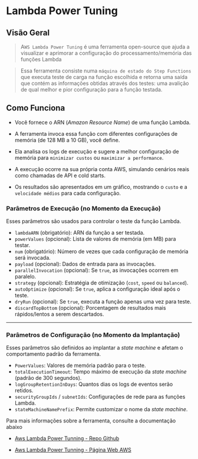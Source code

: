 # Lambda Power Tuning

## Visão Geral

>A`WS Lambda Power Tuning` é uma ferramenta open-source que ajuda a visualizar e aprimorar a configuração do processamento/memória das funções Lambda

>Essa ferramenta consiste numa `máquina de estado do Step Functions` que executa teste de carga na função escolhida e retorna uma saída que contém as informações obtidas através dos testes: uma avalição de qual melhor e pior configuração para a função testada.


## Como Funciona
- Você fornece o ARN (*Amazon Resource Name*) de uma função Lambda.

- A ferramenta invoca essa função com diferentes configurações de memória (de 128 MB a 10 GB), você define.

- Ela analisa os logs de execução e sugere a melhor configuração de memória para `minimizar custos` ou `maximizar a performance`.

- A execução ocorre na sua própria conta AWS, simulando cenários reais como chamadas de API e cold starts.

- Os resultados são apresentados em um gráfico, mostrando o `custo` e a `velocidade médios` para cada configuração.


### Parâmetros de Execução (no Momento da Execução)

Esses parâmetros são usados para controlar o teste da função Lambda.

* `lambdaARN` (obrigatório): ARN da função a ser testada.
* `powerValues` (opcional): Lista de valores de memória (em MB) para testar.
* `num` (obrigatório): Número de vezes que cada configuração de memória será invocada.
* `payload` (opcional): Dados de entrada para as invocações.
* `parallelInvocation` (opcional): Se `true`, as invocações ocorrem em paralelo.
* `strategy` (opcional): Estratégia de otimização (`cost`, `speed` ou `balanced`).
* `autoOptimize` (opcional): Se `true`, aplica a configuração ideal após o teste.
* `dryRun` (opcional): Se `true`, executa a função apenas uma vez para teste.
* `discardTopBottom` (opcional): Porcentagem de resultados mais rápidos/lentos a serem descartados.

---

### Parâmetros de Configuração (no Momento da Implantação)

Esses parâmetros são definidos ao implantar a _state machine_ e afetam o comportamento padrão da ferramenta.

* `PowerValues`: Valores de memória padrão para o teste.
* `totalExecutionTimeout`: Tempo máximo de execução da _state machine_ (padrão de 300 segundos).
* `logGroupRetentionInDays`: Quantos dias os logs de eventos serão retidos.
* `securityGroupIds` / `subnetIds`: Configurações de rede para as funções Lambda.
* `stateMachineNamePrefix`: Permite customizar o nome da _state machine_.


Para mais informações sobre a ferramenta, consulte a documentação abaixo
- [Aws Lambda Power Tunning - Repo Github](https://github.com/alexcasalboni/aws-lambda-power-tuning?tab=readme-ov-file)

- [Aws Lambda Power Tunning - Página Web AWS](https://serverlessrepo.aws.amazon.com/applications/arn:aws:serverlessrepo:us-east-1:451282441545:applications~aws-lambda-power-tuning)

